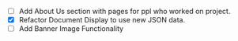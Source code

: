 - [ ] Add About Us section with pages for ppl who worked on project.
- [X] Refactor Document Display to use new JSON data.
- [ ] Add Banner Image Functionality